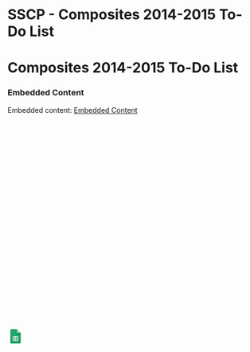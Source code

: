 # SSCP - Composites 2014-2015 To-Do List

# Composites 2014-2015 To-Do List

[](https://drive.google.com/open?id=1-VY4OAb6zDte8F1lRJVqAUgS823Prbt4wwbnSRC_Bno)

### Embedded Content

Embedded content: [Embedded Content]()

<iframe width="100%" height="400" src="" frameborder="0"></iframe>

![](../../../../assets/sheets_32dp.png)

